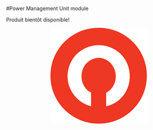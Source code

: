 #Power Management Unit module

Produit bientôt disponible!

<p align="center">
  <img src="./pics/logodro.png?raw=true" alt="Drotek Logo"/>
</p>
